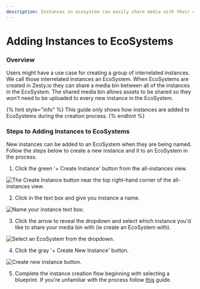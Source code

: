 ```yaml
---
description: Instances in ecosystem can easily share media with their ecosystem media bin.
---
```


# Adding Instances to EcoSystems

### Overview

Users might have a use case for creating a group of interrelated instances. We call those interrelated instances an EcoSystem. When EcoSystems are created in Zesty.io they can share a media bin between all of the instances in the EcoSystem. The shared media bin allows assets to be shared so they won't need to be uploaded to every new instance in the EcoSystem.

{% hint style="info" %}
This guide only shows how instances are added to EcoSystems during the creation process. 
{% endhint %}

### Steps to Adding Instances to EcoSystems

New instances can be added to an EcoSystem when they are being named. Follow the steps below to create a new instance and it to an EcoSystem in the process.

1. Click the green  '+ Create Instance' button from the all-instances view.

![The Create Instance button near the top right-hand corner of the all-instances view.](../../../.gitbook/assets/new-instance.png)

2. Click in the text box and give you instance a name.

![Name your instance text box.](../../../.gitbook/assets/name-instance.png)

3. Click the arrow to reveal the dropdown and select which instance you'd like to share your media bin with \(ie create an EcoSystem with\).

![Select an EcoSystem from the dropdown.](../../../.gitbook/assets/select-ecosys.png)

4. Click the gray '+ Create New Instance' button. 

![Create new instance button.](../../../.gitbook/assets/click-create-new-instance.png)

5. Complete the instance creation flow beginning with selecting a blueprint. If you're unfamiliar with the process follow [this](https://zesty.org/guides/how-to-create-a-new-instance#step-2-select-a-blueprint) guide. 

